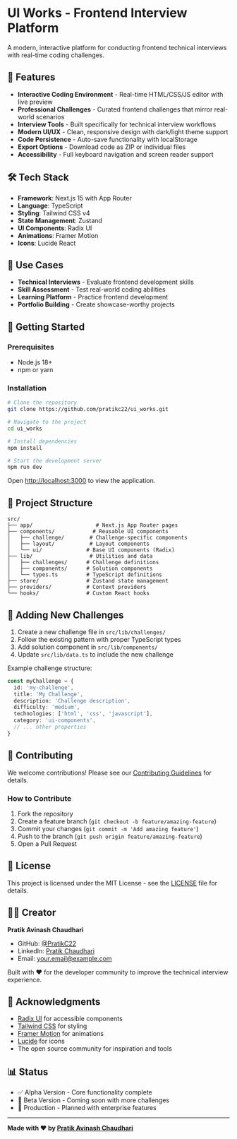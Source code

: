 # UI Works - Frontend Interview Platform

A modern, interactive platform for conducting frontend technical interviews with real-time coding challenges.

## 🚀 Features

- **Interactive Coding Environment** - Real-time HTML/CSS/JS editor with live preview
- **Professional Challenges** - Curated frontend challenges that mirror real-world scenarios
- **Interview Tools** - Built specifically for technical interview workflows
- **Modern UI/UX** - Clean, responsive design with dark/light theme support
- **Code Persistence** - Auto-save functionality with localStorage
- **Export Options** - Download code as ZIP or individual files
- **Accessibility** - Full keyboard navigation and screen reader support

## 🛠️ Tech Stack

- **Framework**: Next.js 15 with App Router
- **Language**: TypeScript
- **Styling**: Tailwind CSS v4
- **State Management**: Zustand
- **UI Components**: Radix UI
- **Animations**: Framer Motion
- **Icons**: Lucide React

## 🎯 Use Cases

- **Technical Interviews** - Evaluate frontend development skills
- **Skill Assessment** - Test real-world coding abilities
- **Learning Platform** - Practice frontend development
- **Portfolio Building** - Create showcase-worthy projects

## 🚀 Getting Started

### Prerequisites

- Node.js 18+
- npm or yarn

### Installation

```bash
# Clone the repository
git clone https://github.com/pratikc22/ui_works.git

# Navigate to the project
cd ui_works

# Install dependencies
npm install

# Start the development server
npm run dev
```

Open [http://localhost:3000](http://localhost:3000) to view the application.

## 📁 Project Structure

```
src/
├── app/                    # Next.js App Router pages
├── components/            # Reusable UI components
│   ├── challenge/        # Challenge-specific components
│   ├── layout/           # Layout components
│   └── ui/              # Base UI components (Radix)
├── lib/                  # Utilities and data
│   ├── challenges/      # Challenge definitions
│   ├── components/      # Solution components
│   └── types.ts         # TypeScript definitions
├── store/               # Zustand state management
├── providers/           # Context providers
└── hooks/               # Custom React hooks
```

## 🎨 Adding New Challenges

1. Create a new challenge file in `src/lib/challenges/`
2. Follow the existing pattern with proper TypeScript types
3. Add solution component in `src/lib/components/`
4. Update `src/lib/data.ts` to include the new challenge

Example challenge structure:

```typescript
const myChallenge = {
  id: 'my-challenge',
  title: 'My Challenge',
  description: 'Challenge description',
  difficulty: 'medium',
  technologies: ['html', 'css', 'javascript'],
  category: 'ui-components',
  // ... other properties
}
```

## 🤝 Contributing

We welcome contributions! Please see our [Contributing Guidelines](CONTRIBUTING.md) for details.

### How to Contribute

1. Fork the repository
2. Create a feature branch (`git checkout -b feature/amazing-feature`)
3. Commit your changes (`git commit -m 'Add amazing feature'`)
4. Push to the branch (`git push origin feature/amazing-feature`)
5. Open a Pull Request

## 📄 License

This project is licensed under the MIT License - see the [LICENSE](LICENSE) file for details.

## 👨‍💻 Creator

**Pratik Avinash Chaudhari**

- GitHub: [@PratikC22](https://github.com/PratikC22)
- LinkedIn: [Pratik Chaudhari](https://linkedin.com/in/PratikC22)
- Email: your.email@example.com

Built with ❤️ for the developer community to improve the technical interview experience.

## 🙏 Acknowledgments

- [Radix UI](https://radix-ui.com/) for accessible components
- [Tailwind CSS](https://tailwindcss.com/) for styling
- [Framer Motion](https://framer.com/motion) for animations
- [Lucide](https://lucide.dev/) for icons
- The open source community for inspiration and tools

## 📊 Status

- ✅ Alpha Version - Core functionality complete
- 🔄 Beta Version - Coming soon with more challenges
- 🚀 Production - Planned with enterprise features

---

**Made with ❤️ by [Pratik Avinash Chaudhari](https://github.com/pratikc22)**
